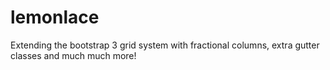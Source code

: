 # lemonlace
Extending the bootstrap 3 grid system with fractional columns, extra gutter classes and much much more!
